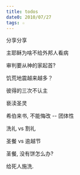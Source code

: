 ```yaml
---
title: todos
date0: 2010/07/27
tags: ☆
---
```


分享分享

主耶稣为啥不给外邦人看病

审判要从神的家起首?

饥荒地震越来越多？

彼得的三次不认主

亵渎圣灵

希伯来书, 不能悔改 -- 团体性

洗礼 vs 割礼

圣餐 vs 逾越节

圣餐, 没有饼怎么办?

给死人施洗.
